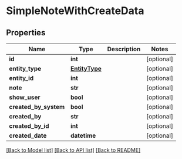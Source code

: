 # SimpleNoteWithCreateData

## Properties
Name | Type | Description | Notes
------------ | ------------- | ------------- | -------------
**id** | **int** |  | [optional] 
**entity_type** | [**EntityType**](EntityType.md) |  | [optional] 
**entity_id** | **int** |  | [optional] 
**note** | **str** |  | [optional] 
**show_user** | **bool** |  | [optional] 
**created_by_system** | **bool** |  | [optional] 
**created_by** | **str** |  | [optional] 
**created_by_id** | **int** |  | [optional] 
**created_date** | **datetime** |  | [optional] 

[[Back to Model list]](../README.md#documentation-for-models) [[Back to API list]](../README.md#documentation-for-api-endpoints) [[Back to README]](../README.md)

